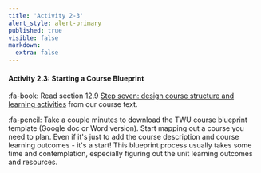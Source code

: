 ```yaml
---
title: 'Activity 2-3'
alert_style: alert-primary
published: true
visible: false
markdown:
  extra: false
---
```


#### Activity 2.3: Starting a Course Blueprint

:fa-book: Read section 12.9 [Step seven: design course structure and learning activities](https://pressbooks.bccampus.ca/teachinginadigitalagev2/chapter/pedagogical-roles-for-text-audio-and-video/) from our course text.

:fa-pencil: Take a couple minutes to download the TWU course blueprint template (Google doc or Word version).  Start mapping out a course you need to plan.  Even if it's just to add the course description and course learning outcomes - it's a start!  This blueprint process usually takes some time and contemplation, especially figuring out the unit learning outcomes and resources.
